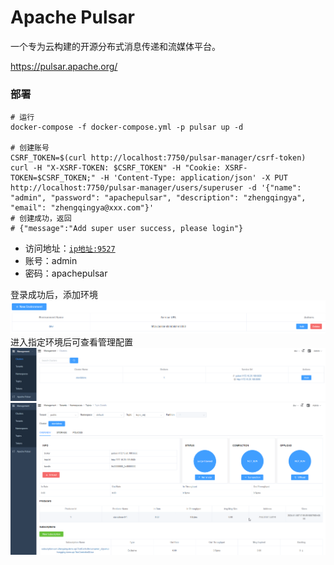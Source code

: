# Apache Pulsar

一个专为云构建的开源分布式消息传递和流媒体平台。

https://pulsar.apache.org/

### 部署

```shell
# 运行
docker-compose -f docker-compose.yml -p pulsar up -d

# 创建账号
CSRF_TOKEN=$(curl http://localhost:7750/pulsar-manager/csrf-token) 
curl -H "X-XSRF-TOKEN: $CSRF_TOKEN" -H "Cookie: XSRF-TOKEN=$CSRF_TOKEN;" -H 'Content-Type: application/json' -X PUT http://localhost:7750/pulsar-manager/users/superuser -d '{"name": "admin", "password": "apachepulsar", "description": "zhengqingya", "email": "zhengqingya@xxx.com"}'
# 创建成功，返回
# {"message":"Add super user success, please login"}
```

- 访问地址：[`ip地址:9527`](http://127.0.0.1:9527)
- 账号：admin
- 密码：apachepulsar

登录成功后，添加环境
![](./images/run-1704705446571.png)
进入指定环境后可查看管理配置
![](./images/run-1704707689118.png)
![](./images/run-1704707777595.png)

